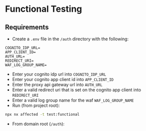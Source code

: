 # Functional Testing

## Requirements

- Create a `.env` file in the `/auth` directory with the following:

```
COGNITO_IDP_URL=
APP_CLIENT_ID=
AUTH_URL=
REDIRECT_URI=
WAF_LOG_GROUP_NAME=
```

- Enter your cognito idp url into `COGNITO_IDP_URL`
- Enter your cognito app client id into `APP_CLIENT_ID`
- Enter the proxy api gateway url into `AUTH_URL`
- Enter a valid redirect uri that is set on the cognito app client into `REDIRECT_URI`
- Enter a valid log group name for the waf `WAF_LOG_GROUP_NAME`
- Run (from project root):

```bash
npx nx affected -t test:functional
```

- From domain root (`/auth`):
